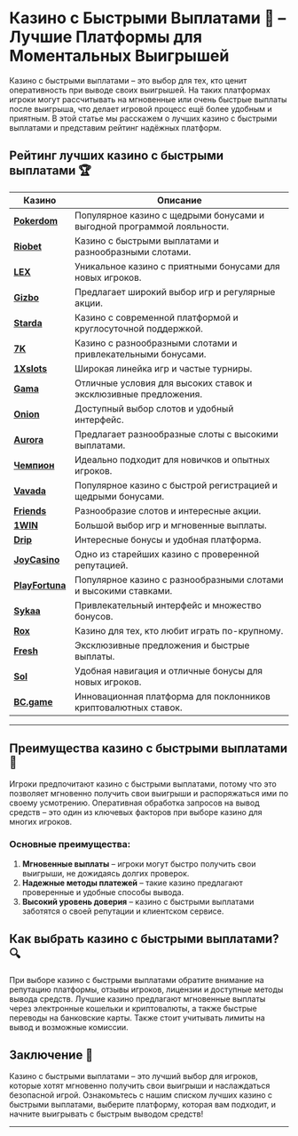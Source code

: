# Казино с Быстрыми Выплатами 💸 – Лучшие Платформы для Моментальных Выигрышей

Казино с быстрыми выплатами – это выбор для тех, кто ценит оперативность при выводе своих выигрышей. На таких платформах игроки могут рассчитывать на мгновенные или очень быстрые выплаты после выигрыша, что делает игровой процесс ещё более удобным и приятным. В этой статье мы расскажем о лучших казино с быстрыми выплатами и представим рейтинг надёжных платформ.

## Рейтинг лучших казино с быстрыми выплатами 🏆

| Казино             | Описание                                                                                  |
|--------------------|-------------------------------------------------------------------------------------------|
| [**Pokerdom**](https://brandplay.link/4k77v2yx)      | Популярное казино с щедрыми бонусами и выгодной программой лояльности.                     |
| [**Riobet**](https://brandplay.link/7xBLTPyj)        | Казино с быстрыми выплатами и разнообразными слотами.                                      |
| [**LEX**](https://brandplay.link/zW4hdDFV)           | Уникальное казино с приятными бонусами для новых игроков.                                  |
| [**Gizbo**](https://brandplay.link/bprXw4YV)         | Предлагает широкий выбор игр и регулярные акции.                                           |
| [**Starda**](https://brandplay.link/fB7xwRFL)        | Казино с современной платформой и круглосуточной поддержкой.                               |
| [**7K**](https://brandplay.link/BvQyFShp)            | Казино с разнообразными слотами и привлекательными бонусами.                               |
| [**1Xslots**](https://brandplay.link/hSB1khtr)       | Широкая линейка игр и частые турниры.                                                      |
| [**Gama**](https://brandplay.link/j6NMKsDz)          | Отличные условия для высоких ставок и эксклюзивные предложения.                            |
| [**Onion**](https://brandplay.link/zBGRVpQ9)         | Доступный выбор слотов и удобный интерфейс.                                                |
| [**Aurora**](https://10trafic-stat2.com/click/668546556bcc6313411604bd/6766/13032/subaccount)        | Предлагает разнообразные слоты с высокими выплатами.                                       |
| [**Чемпион**](https://temon-gter.cfd/go/lRq?p80412p304504pcc44t17455)       | Идеально подходит для новичков и опытных игроков.                                          |
| [**Vavada**](https://vavadapartner.pro/?promo=ea5c9275-6854-4505-94fc-95ab18221945-linkb2)        | Популярное казино с быстрой регистрацией и щедрыми бонусами.                               |
| [**Friends**](https://gofriends.run/linkb2)       | Разнообразие слотов и интересные акции.                                                    |
| [**1WIN**](https://brandplay.link/smXVpBbG)          | Большой выбор игр и мгновенные выплаты.                                                    |
| [**Drip**](https://drp-ircp01.com/c07e6a3db)          | Интересные бонусы и удобная платформа.                                                     |
| [**JoyCasino**](https://rpc30.call2me.pro/?/ru/registration?apkpop=0&partner=p24970p3291217pc98f)     | Одно из старейших казино с проверенной репутацией.                                         |
| [**PlayFortuna**](https://fortunapromo.net/alt/playfortuna/registration?0dc4a9362a71feb7e3f165fb8e766f70)   | Популярное казино с разнообразными слотами и высокими ставками.                            |
| [**Sykaa**](https://s-two-way.com/?source=linkb2&pid=30697)         | Привлекательный интерфейс и множество бонусов.                                             |
| [**Rox**](https://rox-pvwfpjgcxe.com/cb1ee18a5)           | Казино для тех, кто любит играть по-крупному.                                              |
| [**Fresh**](https://fresh-eumwkxwao.com/c3f7b485d)         | Эксклюзивные предложения и быстрые выплаты.                                                |
| [**Sol**](https://sol-mmtdzfbaco.com/cb2415bca)           | Удобная навигация и отличные бонусы для новых игроков.                                     |
| [**BC.game**](https://partnerbcgame.com/dcc53d441)        | Инновационная платформа для поклонников криптовалютных ставок.                             |

---

## Преимущества казино с быстрыми выплатами 💸

Игроки предпочитают казино с быстрыми выплатами, потому что это позволяет мгновенно получить свои выигрыши и распоряжаться ими по своему усмотрению. Оперативная обработка запросов на вывод средств – это один из ключевых факторов при выборе казино для многих игроков. 

### Основные преимущества:

1. **Мгновенные выплаты** – игроки могут быстро получить свои выигрыши, не дожидаясь долгих проверок.
2. **Надежные методы платежей** – такие казино предлагают проверенные и удобные способы вывода.
3. **Высокий уровень доверия** – казино с быстрыми выплатами заботятся о своей репутации и клиентском сервисе.

## Как выбрать казино с быстрыми выплатами? 🔍

При выборе казино с быстрыми выплатами обратите внимание на репутацию платформы, отзывы игроков, лицензии и доступные методы вывода средств. Лучшие казино предлагают мгновенные выплаты через электронные кошельки и криптовалюты, а также быстрые переводы на банковские карты. Также стоит учитывать лимиты на вывод и возможные комиссии.

## Заключение 🎲

Казино с быстрыми выплатами – это лучший выбор для игроков, которые хотят мгновенно получить свои выигрыши и наслаждаться безопасной игрой. Ознакомьтесь с нашим списком лучших казино с быстрыми выплатами, выберите платформу, которая вам подходит, и начните выигрывать с быстрым выводом средств!

---

